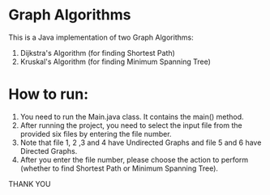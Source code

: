 # Graph Algorithms
This is a Java implementation of two Graph Algorithms:
1. Dijkstra's Algorithm (for finding Shortest Path)
2. Kruskal's Algorithm (for finding Minimum Spanning Tree)

# How to run:
1. You need to run the Main.java class. It contains the main() method.
2. After running the project, you need to select the input file from the provided six files by entering the file number.
3. Note that file 1, 2 ,3 and 4 have Undirected Graphs and file  5 and 6 have Directed Graphs.
4. After you enter the file number, please choose the action to perform (whether to find Shortest Path or Minimum Spanning Tree).

THANK YOU